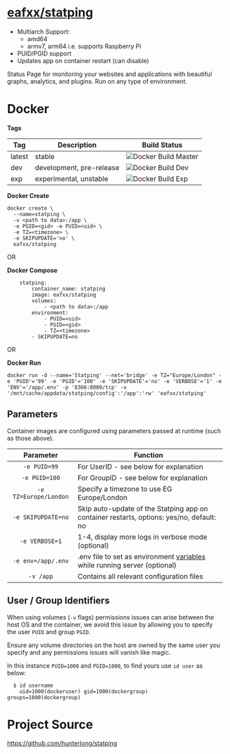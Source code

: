 # [eafxx/statping](https://hub.docker.com/r/eafxx/statping)

- Multiarch Support: 
  * amd64
  * armv7, arm64 i.e. supports Raspberry Pi
- PUID/PGID support
- Updates app on container restart (can disable)

Status Page for monitoring your websites and applications with beautiful graphs, analytics, and plugins. Run on any type of environment.

# Docker

**Tags**

| Tag      | Description                          | Build Status                                                                                                | 
| ---------|--------------------------------------|-------------------------------------------------------------------------------------------------------------|
| latest | stable                 | ![Docker Build Master](https://github.com/elmerfdz/docker-statping/workflows/Docker%20Build%20Master/badge.svg) | 
| dev | development, pre-release      | ![Docker Build Dev](https://github.com/elmerfdz/docker-statping/workflows/Docker%20Build%20Dev/badge.svg)     |
| exp | experimental, unstable        | ![Docker Build Exp](https://github.com/elmerfdz/docker-statping/workflows/Docker%20Build%20Exp/badge.svg)   | 

**Docker Create**

```
docker create \
  --name=statping \
  -v <path to data>:/app \
  -e PGID=<gid> -e PUID=<uid> \
  -e TZ=<timezone> \
  -e SKIPUPDATE='no' \       
  eafxx/statping

```

OR

**Docker Compose**

```
    statping:
        container_name: statping
        image: eafxx/statping
        volumes:
            - <path to data>:/app
        environment:
            - PUID=<uid>
            - PGID=<gid>        
            - TZ=<timezone>
	    - SKIPUPDATE=no
```

OR 

**Docker Run**

```
docker run -d --name='Statping' --net='bridge' -e TZ="Europe/London" -e 'PUID'='99' -e 'PGID'='100' -e 'SKIPUPDATE'='no' -e 'VERBOSE'='1' -e 'ENV'='/app/.env' -p '8366:8080/tcp' -v '/mnt/cache/appdata/statping/config':'/app':'rw' 'eafxx/statping' 

```

## Parameters

Container images are configured using parameters passed at runtime (such as those above). 

| Parameter | Function |
| :----: | --- |
| `-e PUID=99` | For UserID - see below for explanation |
| `-e PGID=100` | For GroupID - see below for explanation |
| `-e TZ=Europe/London` | Specify a timezone to use EG Europe/London |
| `-e SKIPUPDATE=no` | Skip auto-update of the Statping app on container restarts, options: yes/no, default: no |
| `-e VERBOSE=1` | 1-4, display more logs in verbose mode (optional)  |
| `-e env=/app/.env` | .env file to set as environment [variables](https://github.com/hunterlong/statping/wiki/Environment-Variables) while running server (optional) |
| `-v /app` | Contains all relevant configuration files |

## User / Group Identifiers

When using volumes (`-v` flags) permissions issues can arise between the host OS and the container, we avoid this issue by allowing you to specify the user `PUID` and group `PGID`.

Ensure any volume directories on the host are owned by the same user you specify and any permissions issues will vanish like magic.

In this instance `PUID=1000` and `PGID=1000`, to find yours use `id user` as below:

```
  $ id username
    uid=1000(dockeruser) gid=1000(dockergroup) groups=1000(dockergroup)
```

# Project Source
https://github.com/hunterlong/statping

